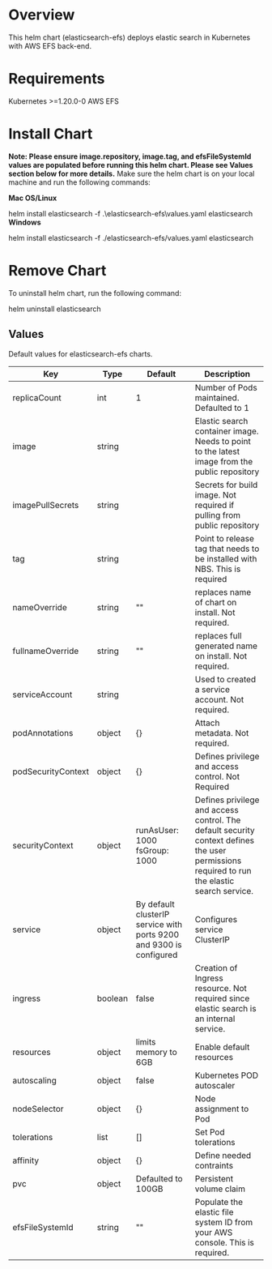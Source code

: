 # Overview
This helm chart (elasticsearch-efs) deploys elastic search in Kubernetes with AWS EFS back-end.

# Requirements
Kubernetes >=1.20.0-0
AWS EFS

# Install Chart
**Note: Please ensure image.repository, image.tag, and efsFileSystemId values are populated before running this helm chart. Please see Values section below for more details.**
Make sure the helm chart is on your local machine and run the following commands:

**Mac OS/Linux**

helm install elasticsearch -f .\elasticsearch-efs\values.yaml elasticsearch
**Windows**

helm install elasticsearch -f ./elasticsearch-efs/values.yaml elasticsearch

# Remove Chart
To uninstall helm chart, run the following command:

helm uninstall elasticsearch

## Values

Default values for elasticsearch-efs charts.

| Key | Type | Default | Description |
| -------------- | -------------- | -------------- | -------------- |
| replicaCount | int | 1 | Number of Pods maintained. Defaulted to 1 |
| image | string |  |  Elastic search container image. Needs to point to the latest image from the public repository  |
| imagePullSecrets | string |  | Secrets for build image. Not required if pulling from public repository  |
| tag | string |  | Point to release tag that needs to be installed with NBS. This is required  |
| nameOverride | string | "" | replaces name of chart on install. Not required. |
| fullnameOverride | string | "" | replaces full generated name on install. Not required. |
| serviceAccount | string |  | Used to created a service account. Not required. |
| podAnnotations | object | {} | Attach metadata. Not required. |
| podSecurityContext | object | {} | Defines privilege and access control. Not Required |
| securityContext | object | runAsUser: 1000 fsGroup: 1000 | Defines privilege and access control. The default security context defines the user permissions required to run the elastic search service. |
| service | object | By default clusterIP service with ports 9200 and 9300 is configured | Configures service ClusterIP |
| ingress | boolean | false | Creation of Ingress resource. Not required since elastic search is an internal service. |
| resources | object | limits memory to 6GB | Enable default resources |
| autoscaling | object | false | Kubernetes POD autoscaler |
| nodeSelector | object | {} | Node assignment to Pod |
| tolerations | list | [] | Set Pod tolerations |
| affinity | object | {} | Define needed contraints |
| pvc | object | Defaulted to 100GB | Persistent volume claim |
| efsFileSystemId | string | "" | Populate the elastic file system ID from your AWS console. This is required. |
